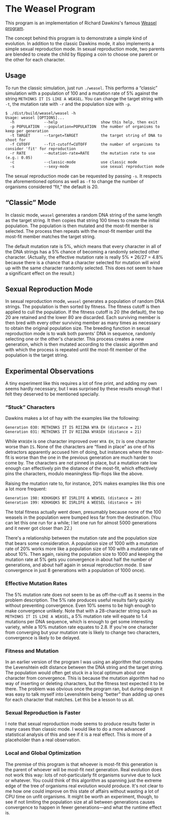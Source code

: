 # The Weasel Program

This program is an implementation of Richard Dawkins's famous [Weasel program](http://en.wikipedia.org/wiki/Weasel_program).

The concept behind this program is to demonstrate a simple kind of evolution. In addition to the classic Dawkins mode, it also implements a simple sexual reproduction mode. In sexual reproduction mode, two parents are blended to create the child by flipping a coin to choose one parent or the other for each character.

## Usage

To run the classic simulation, just run `./weasel`. This performs a “classic” simulation with a population of 100 and a mutation rate of 5% against the string `METHINKS IT IS LIKE A WEASEL`. You can change the target string with `-t`, the mutation rate with `-r` and the population size with `-p`.

    $ ./dist/build/weasel/weasel -h
    Usage: weasel [OPTIONS]...
      -h             --help                   show this help, then exit
      -p POPULATION  --population=POPULATION  the number of organisms to keep per generation
      -t TARGET      --target=TARGET          the target string of DNA to shoot for
      -f CUTOFF      --fit-cutoff=CUTOFF      the number of organisms to consider 'fit' for reproduction
      -r RATE        --mutation-rate=RATE     the mutation rate to use (e.g.: 0.05)
      -c             --classic-mode           use classic mode
      -s             --sexy-mode              use sexual reproduction mode

The sexual reproduction mode can be requested by passing `-s`. It respects the aforementioned options as well as `-f` to change the number of organisms considered “fit,” the default is 20.

## “Classic” Mode

In classic mode, `weasel` generates a random DNA string of the same length as the target string. It then copies that string 100 times to create the initial population. The population is then mutated and the most-fit member is selected. The process then repeats with the most-fit member until the most-fit member matches the target string.

The default mutation rate is 5%, which means that every character in all of the DNA strings has a 5% chance of becoming a randomly selected other character. (Actually, the effective mutation rate is really 5% * 26/27 = 4.8% because there is a chance that a character selected for mutation will wind up with the same character randomly selected. This does not seem to have a significant effect on the result.)

## Sexual Reproduction Mode

In sexual reproduction mode, `weasel` generates a population of random DNA strings. The population is then sorted by fitness. The fitness cutoff is then applied to cull the population. If the fitness cutoff is 20 (the default), the top 20 are retained and the lower 80 are discarded. Each surviving member is then bred with every other surviving member as many times as necessary to obtain the original population size. The breeding function in sexual reproduction mode is to walk both parents' DNA in sequence, randomly selecting one or the other's character. This process creates a new generation, which is then mutated according to the classic algorithm and with which the process is repeated until the most-fit member of the population is the target string.

## Experimental Observations

A tiny experiment like this requires a lot of fine print, and adding my own seems hardly necessary, but I was surprised by these results enough that I felt they deserved to be mentioned specially.

### “Stuck” Characters

Dawkins makes a lot of hay with the examples like the following:

    Generation 030: METHINKS IT IS RIIZNA WYA EH (distance = 21)
    Generation 031: METHINKS IT IV RIIZNA WYASEH (distance = 21)

While `WYASEH` is one character improved over `WYA EH`, `IV` is one character worse than `IS`. None of the characters are “fixed in place” as one of his detractors apparently accused him of doing, but instances where the most-fit is worse than the one in the previous generation are much harder to come by. The characters are not pinned in place, but a mutation rate low enough can effectively pin the distance of the most-fit, which effectively pins the characters, modulo meaningless flip-flops like the above.

Raising the mutation rate to, for instance, 20% makes examples like this one a lot more frequent:

    Generation 198: KEKHGQKS BT ISRLIFE A WEWSEL (distance = 20)
    Generation 199: KEKHGQKS BC ISRLIFE A WEESEL (distance = 19)

The total fitness actually went down, presumably because none of the 100 weasels in the population were bumped less far from the destination. (You can let this one run for a while; I let one run for almost 5000 generations and it never got closer than 22.)

There's a relationship between the mutation rate and the population size that bears some consideration. A population size of 1000 with a mutation rate of 20% works more like a population size of 100 with a mutation rate of about 10%. Then again, raising the population size to 1000 and keeping the mutation rate at 5% gets you convergence in about half the number of generations, and about half again in sexual reproduction mode. (I saw convergence in just 8 generations with a population of 1000 once).

### Effective Mutation Rates

The 5% mutation rate does not seem to be as off-the-cuff as it seems in the problem description. The 5% rate produces useful results fairly quickly without preventing convergence. Even 10% seems to be high enough to make convergence unlikely. Note that with a 28-character string such as `METHINKS IT IS LIKE A WEASEL`, a 5% mutation rate will equate to 1.4 mutations per DNA sequence, which is enough to get some interesting variety, while a 10% mutation rate equates to 2.8. If you're one character from converging but your mutation rate is likely to change two characters, convergence is likely to be delayed.

### Fitness and Mutation

In an earlier version of the program I was using an algorithm that computes the Levenshtein edit distance between the DNA string and the target string. The population would often get stuck in a local optimum about one character from convergence. This is because the mutation algorithm had no way of inserting or deleting characters, but the fitness test expected it to be there. The problem was obvious once the program ran, but during design it was easy to talk myself into Levenshtein being “better” than adding up ones for each character that matches. Let this be a lesson to us all.

### Sexual Reproduction is Faster

I note that sexual reproduction mode seems to produce results faster in many cases than classic mode. I would like to do a more advanced statistical analysis of this and see if it is a real effect. This is more of a placeholder than a real observation.

### Local and Global Optimization

The premise of this program is that whoever is most-fit this generation is the parent of whoever will be most-fit next generation. Real evolution does not work this way: lots of not-particularly fit organisms survive due to luck or whatever. You could think of this algorithm as spanning just the extreme edge of the tree of organisms real evolution would produce. It's not clear to me how one could improve on this state of affairs without wasting a lot of CPU time on unfit organisms. It might be worth an experiment, though, to see if not limiting the population size at all between generations causes convergence to happen in fewer generations—and what the runtime effect is.


